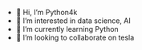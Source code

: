 - 👋 Hi, I’m Python4k
- 👀 I’m interested in data science, AI
- 🌱 I’m currently learning Python
- 💞️ I’m looking to collaborate on tesla
